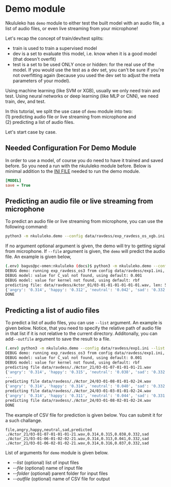 # Demo module

Nkululeko has `demo` module to either test the built model with an audio file,
a list of audio files, or even live streaming from your microphone!

Let's recap the concept of train/dev/test splits:  

- train is used to train a supervised model  
- dev is a set to evaluate this model, i.e. know when it is a good model (that doesn't overfit)  
- test is a set to be used ONLY once or hidden: for the real use of the model. If you would use the test as a dev set, you can't be sure if you're not overfitting again (because you used the dev set to adjust the meta parameters of your model).  

Using machine learning (like SVM or XGB), usually we only need train and test.
Using neural networks or deep learning (like MLP or CNN), we need train, dev, and test.

In this tutorial, we split the use case of `demo` module into two:  
(1) predicting audio file or
live streaming from microphone and  
(2) predicting a list of audio files.  

Let's start case by case.

## Needed Configuration For Demo Module

In order to use a model, of course you do need to have it trained and saved before. So you need a run with the nkululeko module before. Below is minimal addition to the [INI FILE](ini_file.md) needed to run the demo module.

```ini
[MODEL]
save = True
```

## Predicting an audio file or live streaming from microphone

To predict an audio file or live streaming from microphone, you can use the following command:

```bash
python3 -m nkululeko.demo --config data/ravdess/exp_ravdess_os_xgb.ini
```

If no argument optional argument is given, the demo will try to getting signal from microphone. If `--file` argument is given, the `demo` will predict the audio file. An example is given below,

```bash
(.env) bagus@pc-omen:nkululeko (docs)$ python3 -m nkululeko.demo --config data/ravdess/exp1.ini --file data/ravdess/Actor_01/03-01-01-01-01-01-01.wav
DEBUG demo: running exp_ravdess_os3 from config data/ravdess/exp1.ini, nkululeko version 0.81.4
DEBUG model: value for C_val not found, using default: 0.001
DEBUG model: value for kernel not found, using default: rbf
predicting file: data/ravdess/Actor_01/03-01-01-01-01-01-01.wav, len: 52853 bytes, sampling rate: 16000
{'angry': '0.314', 'happy': '0.312', 'neutral': '0.042', 'sad': '0.332', 'predicted': 'sad'}
DONE
```

## Predicting a list of audio files

To predict a list of audio files, you can use `--list` argument. An example is given below. Notice, that you need to specify the relative path of audio file in that list if it is not relative to the current directory. Additonally, you can add`--outfile` argument to save the result to a file.

```bash
(.env) python3 -m nkululeko.demo --config data/ravdess/exp1.ini --list data/ravdess/ravdess_test.csv --folder data/ravdess/ --outfile /tmp/ravdess_test_predict.csv
DEBUG demo: running exp_ravdess_os3 from config data/ravdess/exp1.ini, nkululeko version 0.81.4
DEBUG model: value for C_val not found, using default: 0.001
DEBUG model: value for kernel not found, using default: rbf
predicting file data/ravdess/./Actor_21/03-01-07-01-01-01-21.wav
{'angry': '0.314', 'happy': '0.315', 'neutral': '0.038', 'sad': '0.332', 'predicted': 'sad'}
...
predicting file data/ravdess/./Actor_24/03-01-08-01-01-02-24.wav
{'angry': '0.314', 'happy': '0.314', 'neutral': '0.040', 'sad': '0.332', 'predicted': 'sad'}
predicting file data/ravdess/./Actor_24/03-01-03-01-01-02-24.wav
{'angry': '0.314', 'happy': '0.311', 'neutral': '0.044', 'sad': '0.331', 'predicted': 'sad'}
predicting file data/ravdess/./Actor_24/03-01-08-02-01-02-24.wav
DONE
```

The example of CSV file for prediction is given below. You can submit it for a such challange.

```
file,angry,happy,neutral,sad,predicted
./Actor_21/03-01-07-01-01-01-21.wav,0.314,0.315,0.038,0.332,sad
./Actor_21/03-01-06-01-02-02-21.wav,0.314,0.313,0.041,0.332,sad
./Actor_21/03-01-06-02-01-02-21.wav,0.314,0.316,0.037,0.332,sad
```

List of arguments for `demo` module is given below.

  * *--list* (optional) list of input files
  * *--file* (optional) name of input file
  * *--folder* (optional) parent folder for input files
  * *--outfile* (optional) name of CSV file for output